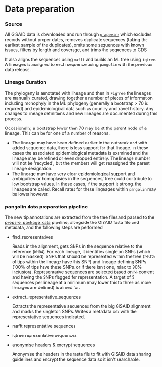 # Data preparation

### Source

All GISAID data is downloaded and run through [`grapevine`](https://github.com/cov-ert/grapevine) which excludes records without proper dates, removes duplicate sequences (taking the earliest sample of the duplicates), omits some sequences with known issues, filters by length and coverage, and trims the sequences to CDS.

It also aligns the sequences using `mafft` and builds an ML tree using `iqtree`. A lineages is assigned to each sequence using `pangolin` with the previous data release.

### Lineage Curation

The phylogeny is annotated with lineage and then in `FigTree` the lineages are manually curated, drawing together a number of pieces of information including monophyly in the ML phylogeny (generally a bootstrap > 70 is required) and epidemiological data such as country and travel history. Any changes to lineage definitions and new lineages are documented during this process.

Occasionally, a bootstrap lower than 70 may be at the parent node of a lineage. This can be for one of a number of reasons.

- The lineage may have been defined earlier in the outbreak and with added sequence data, there is less support for that lineage. In these cases the associated epidemiological metadata is examined and the lineage may be refined or even dropped entirely. The lineage number will not be 'recycled', but the members will get reassigned the parent lineage designation.
- The lineage may have very clear epidemiological support and ambiguities or homoplasies in the sequences/ tree could contribute to low bootstrap values. In these cases, if the support is strong, the lineages are called. Recall rates for these lingeages within `pangolin` may be lower however.

### pangolin data preparation pipeline

The new tip annotations are extracted from the tree files and passed to the [prepare_package_data](https://github.com/hCoV-2019/pangolin/blob/master/pangolin/scripts/prepare_package_data.smk) pipeline, alongside the GISAID fasta file and metadata, and the following steps are performed:

- find_representatives

    Reads in the alignment, gets SNPs in the sequence relative to the reference (`WH04`).
    For each lineage, it identifies singleton SNPs (which will be masked), SNPs that should be represented within the tree (>10% of tips within the lineage have this SNP) and lineage-defining SNPs (100% of tips have these SNPs, or if there isn't one, relax to 90% inclusion). Representative sequences are selected based on N-content and having the SNPs flagged for representation. A target of 5 sequences per lineage at a minimum (may lower this to three as more lienages are defined) is aimed for.

- extract_representative_sequences

    Extracts the representative sequences from the big GISAID alignment and masks the singleton SNPs. Writes a metadata csv with the representative sequences indicated.

- mafft representative sequences

- iqtree representative sequences

- anonymise headers & encrypt sequences

    Anonymise the headers in the fasta file to fit with GISAID data sharing guidelines and encrypt the sequence data so it isn't searchable.
